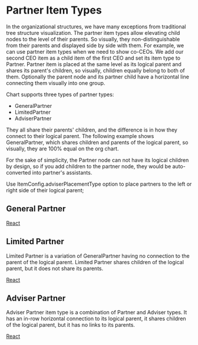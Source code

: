 # Partner Item Types
In the organizational structures, we have many exceptions from traditional tree structure visualization. The partner item types allow elevating child nodes to the level of their parents. So visually, they non-distinguishable from their parents and displayed side by side with them.  For example, we can use partner item types when we need to show co-CEOs.  We add our second CEO item as a child item of the first CEO and set its item type to Partner. Partner item is placed at the same level as its logical parent and shares its parent's children, so visually, children equally belong to both of them. Optionally the parent node and its partner child have a horizontal line connecting them visually into one group.

Chart supports three types of partner types:

* GeneralPartner
* LimitedPartner
* AdviserPartner

They all share their parents' children, and the difference is in how they connect to their logical parent. The following example shows GeneralPartner, which shares children and parents of the logical parent, so visually, they are 100% equal on the org chart.

For the sake of simplicity, the Partner node can not have its logical children by design, so if you add children to the partner node, they would be auto-converted into partner's assistants. 

Use ItemConfig.adviserPlacementType option to place partners to the left or right side of their logical parent;

## General Partner

[React](../src/Samples/GeneralPartnerItemType.jsx)

## Limited Partner

Limited Partner is a variation of GeneralPartner having no connection to the parent of the logical parent. Limited Partner shares children of the logical parent, but it does not share its parents. 

[React](../src/Samples/LimitedPartnerItemType.jsx)

## Adviser Partner

Adviser Partner item type is a combination of Partner and Adviser types. It has an in-row horizontal connection to its logical parent, it shares children of the logical parent, but it has no links to its parents.

[React](../src/Samples/AdviserPartnerItemType.jsx)